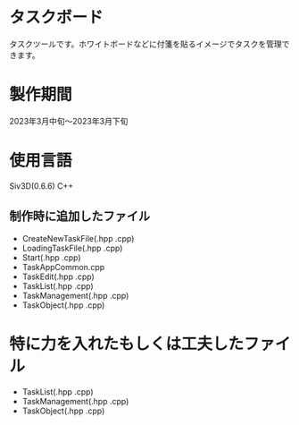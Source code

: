 # タスクボード
タスクツールです。ホワイトボードなどに付箋を貼るイメージでタスクを管理できます。
# 製作期間
2023年3月中旬～2023年3月下旬
# 使用言語
Siv3D(0.6.6) C++
## 制作時に追加したファイル
- CreateNewTaskFile(.hpp .cpp)
- LoadingTaskFile(.hpp .cpp)
- Start(.hpp .cpp)
- TaskAppCommon.cpp
- TaskEdit(.hpp .cpp)
- TaskList(.hpp .cpp)
- TaskManagement(.hpp .cpp)
- TaskObject(.hpp .cpp)
# 特に力を入れたもしくは工夫したファイル
- TaskList(.hpp .cpp)
- TaskManagement(.hpp .cpp)
- TaskObject(.hpp .cpp)